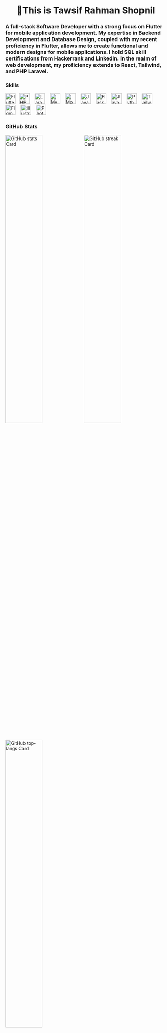 <div id="toc">
  <ul align="center" style="list-style: none">
    <summary>
      <h1>
        👋This is Tawsif Rahman Shopnil
      </h1>
    </summary>
  </ul>
</div>

 **<h3 align="left">A full-stack Software Developer with a strong focus on Flutter for mobile application development.
My expertise in Backend Development and Database Design, coupled with my recent proficiency in Flutter, allows me to create functional and modern designs for mobile applications.
I hold SQL skill certifications from Hackerrank and LinkedIn.
In the realm of web development, my proficiency extends to React, Tailwind, and PHP Laravel.</h3>**

 **<h3 align="left">Skills</h3>**

<p align="left">
  <img src="https://cdn.jsdelivr.net/gh/devicons/devicon/icons/flutter/flutter-original.svg" height="32" alt="Flutter" style="margin-right: 12px"><img src="https://cdn.jsdelivr.net/gh/devicons/devicon/icons/php/php-original.svg" height="32" alt="PHP" style="margin-right: 12px"> <img src="https://cdn.jsdelivr.net/gh/devicons/devicon@latest/icons/laravel/laravel-original.svg" height="32" alt="Laravel" style="margin-right: 12px">  <img src="https://cdn.jsdelivr.net/gh/devicons/devicon/icons/mysql/mysql-original.svg" height="32" alt="MySQL" style="margin-right: 12px"> <img src="https://cdn.jsdelivr.net/gh/devicons/devicon/icons/mongodb/mongodb-original.svg" height="32" alt="MongoDB" style="margin-right: 12px"> <img src="https://cdn.simpleicons.org/javascript/F7DF1E" height="32" alt="JavaScript" style="margin-right: 12px"> <img src="https://cdn.jsdelivr.net/gh/devicons/devicon@latest/icons/flask/flask-original-wordmark.svg" height="32" alt="Flask" style="margin-right: 12px"> <img src="https://cdn.jsdelivr.net/gh/devicons/devicon/icons/java/java-original.svg" height="32" alt="Java" style="margin-right: 12px"> <img src="https://cdn.simpleicons.org/python/3776AB" height="32" alt="Python" style="margin-right: 12px"> <img src="https://cdn.jsdelivr.net/gh/devicons/devicon@latest/icons/tailwindcss/tailwindcss-original.svg" height="32" alt="Tailwind CSS" style="margin-right: 12px"> <img src="https://cdn.jsdelivr.net/gh/devicons/devicon@latest/icons/figma/figma-original.svg" height="32" alt="Figma" style="margin-right: 12px"> <img src="https://cdn.jsdelivr.net/gh/devicons/devicon@latest/icons/illustrator/illustrator-plain.svg" height="32" alt="Illustrator" style="margin-right: 12px"> <img src="https://cdn.jsdelivr.net/gh/devicons/devicon@latest/icons/photoshop/photoshop-original.svg" height="32" alt="Photoshop" style="margin-right: 12px"></p>

 **<h3 align="left">GitHub Stats</h3>**

<p align="left">
  <img width="48%" src="https://github-readme-stats.vercel.app/api?username=tawsif-rahman-shopnil&theme=react&hide_title=false&hide_rank=false&show_icons=false&include_all_commits=false&count_private=true&line_height=23" alt="GitHub stats Card" />
  <img width="48%" src="https://streak-stats.demolab.com/?user=tawsif-rahman-shopnil&theme=react&hide_border=false&date_format=M+j%5B%2C+Y%5D&mode=daily&hide_total_contributions=false&hide_current_streak=false&hide_longest_streak=false&card_height=200" alt="GitHub streak Card" />
</p>

<p align="left">
  <img width="48%" src="https://github-readme-stats.vercel.app/api/top-langs?username=tawsif-rahman-shopnil&theme=react&hide_title=false&layout=compact&langs_count=6&hide_progress=false&card_width=400" alt="GitHub top-langs Card" />
</p>
